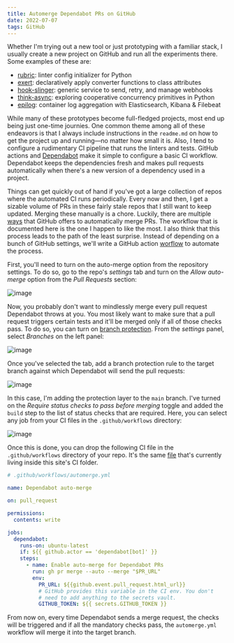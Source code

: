 ```yaml
---
title: Automerge Dependabot PRs on GitHub
date: 2022-07-07
tags: GitHub
---
```


Whether I'm trying out a new tool or just prototyping with a familiar stack, I usually
create a new project on GitHub and run all the experiments there. Some examples of these
are:

* [rubric][1]: linter config initializer for Python
* [exert][2]: declaratively apply converter functions to class attributes
* [hook-slinger][3]: generic service to send, retry, and manage webhooks
* [think-async][4]: exploring cooperative concurrency primitives in Python
* [epilog][5]: container log aggregation with Elasticsearch, Kibana & Filebeat

While many of these prototypes become full-fledged projects, most end up being just
one-time journies. One common theme among all of these endeavors is that I always
include instructions in the `readme.md` on how to get the project up and running—no matter how small it is. Also, I tend to configure a rudimentary CI pipeline that runs
the linters and tests. GitHub actions and [Dependabot][6] make it simple to configure a
basic CI workflow. Dependabot keeps the dependencies fresh and makes pull requests
automatically when there's a new version of a dependency used in a project.

Things can get quickly out of hand if you've got a large collection of repos where
the automated CI runs periodically. Every now and then, I get a sizable volume of PRs in
these fairly stale repos that I still want to keep updated. Merging these manually is
a chore. Luckily, there are multiple [ways][7] that GitHub offers to automatically merge
PRs. The workflow that is documented here is the one I happen to like the most. I also
think that this process leads to the path of the least surprise. Instead of depending on
a bunch of GitHub settings, we'll write a GitHub action [worflow][8] to automate the process.

First, you'll need to turn on the auto-merge option from the repository settings. To do
so, go to the repo's *settings* tab and turn on the *Allow auto-merge* option from the
*Pull Requests* section:

![image](https://user-images.githubusercontent.com/30027932/178368689-4766f2d3-86ed-4287-b058-6edfeecba66a.png)

Now, you probably don't want to mindlessly merge every pull request Dependabot throws at
you. You most likely want to make sure that a pull request triggers certain tests and it'll be merged only if all of those checks pass. To do so, you can turn on
[branch protection][9]. From the *settings* panel, select *Branches* on the left panel:

![image](https://user-images.githubusercontent.com/30027932/177646826-f07b6ad0-9df7-42cd-ab70-c74a1ec31059.png)

Once you've selected the tab, add a branch protection rule to the target branch against
which Dependabot will send the pull requests:

![image](https://user-images.githubusercontent.com/30027932/177646967-36ba6b6d-861f-44d6-9a91-b5f5f3a3ce45.png)

In this case, I'm adding the protection layer to the `main` branch. I've turned on the
*Require status checks to pass before merging* toggle and added the `build` step to the
list of status checks that are required. Here, you can select any job from your CI files
in the `.github/workflows` directory:

![image](https://user-images.githubusercontent.com/30027932/177647370-012d0162-d80b-4f12-9ac7-b7a6da024735.png)

Once this is done, you can drop the following CI file in the `.github/workflows`
directory of your repo. It's the same [file][10] that's currently living inside this
site's CI folder.

```yaml
# .github/workflows/automerge.yml

name: Dependabot auto-merge

on: pull_request

permissions:
  contents: write

jobs:
  dependabot:
    runs-on: ubuntu-latest
    if: ${{ github.actor == 'dependabot[bot]' }}
    steps:
      - name: Enable auto-merge for Dependabot PRs
        run: gh pr merge --auto --merge "$PR_URL"
        env:
          PR_URL: ${{github.event.pull_request.html_url}}
          # GitHub provides this variable in the CI env. You don't
          # need to add anything to the secrets vault.
          GITHUB_TOKEN: ${{ secrets.GITHUB_TOKEN }}
```

From now on, every time Dependabot sends a merge request, the checks will be triggered
and if all the mandatory checks pass, the `automerge.yml` workflow will merge it into
the target branch.

[1]: https://github.com/rednafi/rubric
[2]: https://github.com/rednafi/exert
[3]: https://github.com/rednafi/hook-slinger
[4]: https://github.com/rednafi/think-async
[5]: https://github.com/rednafi/epilog
[6]: https://docs.github.com/en/code-security/dependabot/dependabot-security-updates/configuring-dependabot-security-updates
[7]: https://docs.github.com/en/pull-requests/collaborating-with-pull-requests/incorporating-changes-from-a-pull-request/automatically-merging-a-pull-request
[8]: https://docs.github.com/en/code-security/dependabot/working-with-dependabot/automating-dependabot-with-github-actions#enable-auto-merge-on-a-pull-request
[9]: https://docs.github.com/en/repositories/configuring-branches-and-merges-in-your-repository/defining-the-mergeability-of-pull-requests/about-protected-branches
[10]: https://github.com/rednafi/reflections/blob/master/.github/workflows/automerge.yml

